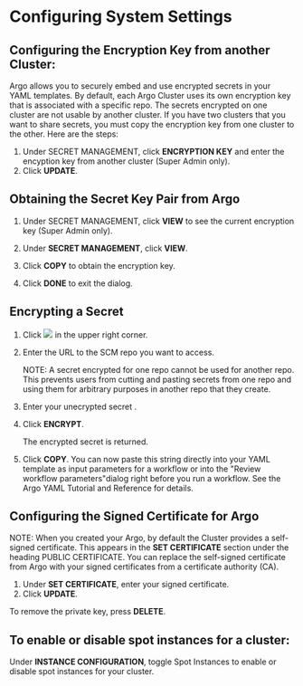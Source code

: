 # Configuring System Settings

## Configuring the Encryption Key from another Cluster:

Argo allows you to securely embed and use encrypted secrets in your YAML templates. By default, each Argo Cluster uses its own encryption key that is associated with a specific repo. The secrets encrypted on one cluster are not usable by another cluster. If you have two clusters that you want to share secrets, you must copy the encryption key from one cluster to the other. Here are the steps:

1.  Under SECRET MANAGEMENT, click **ENCRYPTION KEY** and enter the encyption key from another cluster (Super Admin only).
2.  Click **UPDATE**.

## Obtaining the Secret Key Pair from Argo

1.  Under SECRET MANAGEMENT, click **VIEW** to see the current encryption key (Super Admin only).

2.  Under **SECRET MANAGEMENT**, click **VIEW**.

3.  Click **COPY** to obtain the encryption key.
4.  Click **DONE** to exit the dialog.

## Encrypting a Secret

1.  Click ![](../docs/images/configurations_manage_system_settings_encryptiontool_icon.png) in the upper right corner.

2.  Enter the URL to the SCM repo you want to access.

    NOTE: A secret encrypted for one repo cannot be used for another repo. This prevents users from cutting and pasting secrets from one repo and using them for arbitrary purposes in another repo that they create.

3.  Enter your unecrypted secret .
4.  Click **ENCRYPT**.

    The encrypted secret is returned.

5.  Click **COPY**. You can now paste this string directly into your YAML template as input parameters for a workflow or into the "Review workflow parameters"dialog right before you run a workflow. See the Argo YAML Tutorial and Reference for details.

## Configuring the Signed Certificate for Argo

NOTE: When you created your Argo, by default the Cluster provides a self-signed certificate. This appears in the **SET CERTIFICATE** section under the heading PUBLIC CERTIFICATE. You can replace the self-signed certificate from Argo with your signed certificates from a certificate authority (CA).

1.  Under **SET CERTIFICATE**, enter your signed certificate.
2.  Click **UPDATE**.

To remove the private key, press **DELETE**.

## To enable or disable spot instances for a cluster:

Under **INSTANCE CONFIGURATION**, toggle Spot Instances to enable or disable spot instances for your cluster.